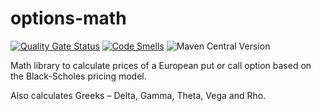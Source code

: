 # options-math

[![Quality Gate Status](https://sonarcloud.io/api/project_badges/measure?project=DenissLarka_options-math&metric=alert_status)](https://sonarcloud.io/summary/new_code?id=DenissLarka_options-math)
[![Code Smells](https://sonarcloud.io/api/project_badges/measure?project=DenissLarka_options-math&metric=code_smells)](https://sonarcloud.io/summary/new_code?id=DenissLarka_options-math)
![Maven Central Version](https://img.shields.io/maven-central/v/:groupId/:artifactId?versionPrefix=1.0.1&style=plastic)

Math library to calculate prices of a European put or call option based on the Black-Scholes pricing model.

Also calculates Greeks – Delta, Gamma, Theta, Vega and Rho.
